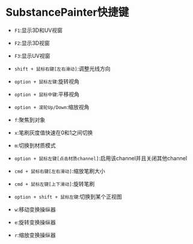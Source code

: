 # SubstancePainter快捷键

* `F1`:显示3D和UV视窗
* `F2`:显示3D视窗
* `F3`:显示UV视窗

* `shift + 鼠标右键[左右滑动]`:调整光线方向
* `option + 鼠标左键`:旋转视角
* `option + 鼠标中键`:平移视角
* `option + 滚轮Up/Down`:缩放视角
* `f`:聚焦到对象
* `x`:笔刷灰度值快速在0和1之间切换
* `m`:切换到材质模式
* `option + 鼠标左键[点击材质channel]`:启用该channel并且关闭其他channel
* `cmd + 鼠标右键[左右滑动]`:缩放笔刷大小
* `cmd + 鼠标左键[上下滑动]`:旋转笔刷
* `option + shift + 鼠标左键`:切换到某个正视图
* `w`:移动变换操纵器
* `e`:旋转变换操纵器
* `r`:缩放变换操纵器